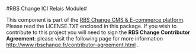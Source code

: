 #RBS Change ICI Relais Module#

This component is part of the [RBS Change CMS & E-commerce platform][1]. Please read the LICENSE.TXT enclosed in this package. If you wish to contribute to this project you will need to sign the **RBS Change Contributor Agreement**: please visit the following page for more information http://www.rbschange.fr/contributor-agreement.html .

[1]: http://www.rbschange.com/